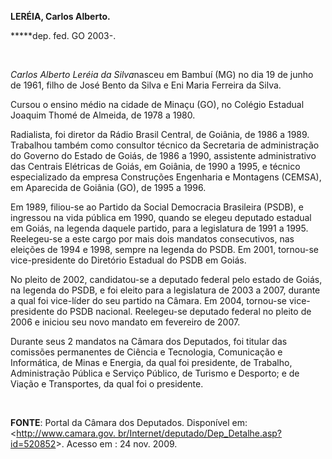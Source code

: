 **LERÉIA, Carlos Alberto.**

**\***dep. fed. GO 2003-.

 

*Carlos Alberto Leréia da Silva*nasceu em Bambuí (MG) no dia 19 de junho
de 1961, filho de José Bento da Silva e Eni Maria Ferreira da Silva.

Cursou o ensino médio na cidade de Minaçu (GO), no Colégio Estadual
Joaquim Thomé de Almeida, de 1978 a 1980.

Radialista, foi diretor da Rádio Brasil Central, de Goiânia, de 1986 a
1989. Trabalhou também como consultor técnico da Secretaria de
administração do Governo do Estado de Goiás, de 1986 a 1990, assistente
administrativo das Centrais Elétricas de Goiás, em Goiânia, de 1990 a
1995, e técnico especializado da empresa Construções Engenharia e
Montagens (CEMSA), em Aparecida de Goiânia (GO), de 1995 a 1996.

Em 1989, filiou-se ao Partido da Social Democracia Brasileira (PSDB), e
ingressou na vida pública em 1990, quando se elegeu deputado estadual em
Goiás, na legenda daquele partido, para a legislatura de 1991 a 1995.
Reelegeu-se a este cargo por mais dois mandatos consecutivos, nas
eleições de 1994 e 1998, sempre na legenda do PSDB. Em 2001, tornou-se
vice-presidente do Diretório Estadual do PSDB em Goiás.

No pleito de 2002, candidatou-se a deputado federal pelo estado de
Goiás, na legenda do PSDB, e foi eleito para a legislatura de 2003 a
2007, durante a qual foi vice-líder do seu partido na Câmara. Em 2004,
tornou-se vice-presidente do PSDB nacional. Reelegeu-se deputado federal
no pleito de 2006 e iniciou seu novo mandato em fevereiro de 2007.

Durante seus 2 mandatos na Câmara dos Deputados, foi titular das
comissões permanentes de Ciência e Tecnologia, Comunicação e
Informática, de Minas e Energia, da qual foi presidente, de Trabalho,
Administração Pública e Serviço Público, de Turismo e Desporto; e de
Viação e Transportes, da qual foi o presidente.

 

**FONTE**: Portal da Câmara dos Deputados. Disponível em:
\<[http://www.camara.gov.
br/Internet/deputado/Dep\_Detalhe.asp?id=520852](http://www.camara.gov.%20br/Internet/deputado/Dep_Detalhe.asp?id=520852)\>.
Acesso em : 24 nov. 2009.
